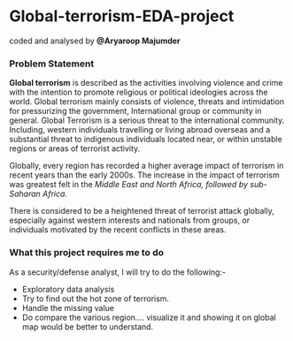 # Global-terrorism-EDA-project
coded and analysed by **@Aryaroop Majumder**
### Problem Statement

**Global terrorism** is described as the activities involving violence and crime with the intention to promote religious or political ideologies across the world. Global terrorism mainly consists of violence, threats and intimidation for pressurizing the government, International group or community in general.
Global Terrorism is a serious threat to the international community. Including, western individuals travelling or living abroad overseas and a substantial threat to indigenous individuals located near, or within unstable regions or areas of terrorist activity.

Globally, every region has recorded a higher average impact of terrorism in recent years than the early 2000s. The increase in the impact of terrorism was greatest felt in the _Middle East and North Africa, followed by sub-Saharan Africa._

There is considered to be a heightened threat of terrorist attack globally, especially against western interests and nationals from groups, or individuals motivated by the recent conflicts in these areas.
### What this project requires me to do

As a security/defense analyst, I will try to do the following:- 

- Exploratory data analysis
- Try to find out the hot zone of terrorism. 
- Handle the missing value 
- Do compare the various region…. visualize it and showing it on global map would be better to understand.